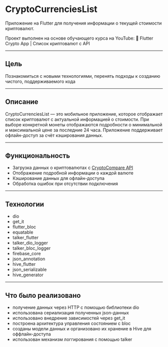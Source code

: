 # CryptoCurrenciesList

Приложение на Flutter для получения информации о текущей стоимости криптовалют.

Проект выполнен на основе обучающего курса на YouTube:
🎥 Flutter Crypto App | Список криптовалют с API

---

## Цель

Познакомиться с новыми технологиями, перенять подходы к созданию чистого, поддерживаемого кода

---

## Описание

CryptoCurrenciesList — это мобильное приложение, которое отображает список криптовалют с актуальной информацией о стоимости. При выборе конкретной монеты отображаются подробности о минимальной и максимальной цене за последние 24 часа. Приложение поддерживает офлайн-доступ за счёт кэширования данных.

---

## Функциональность

- Загрузка данных о криптовалютах с [CryptoCompare API](https://min-api.cryptocompare.com/data)
- Отображение подробной информации о каждой валюте
- Кэширование данных для офлайн-доступа
- Обработка ошибок при отсутствии подключения

---

## Технологии
- dio
- get_it
- flutter_bloc
- equatable
- talker_flutter
- talker_dio_logger
- talker_bloc_logger
- firebase_core
- json_annotation
- hive_flutter
- json_serializable
- hive_generator

---

## Что было реализовано
- получение данных через HTTP с помощью библиотеки dio
- использована сериализация полученных json-данных
- использовано внедрение зависимостей через get_it
- построена архитектура управления состоянием с bloc
- созданы модели данных и организовано их хранение в Hive для оффлайн-доступа
- использован механизм логгирования с помощью talker

